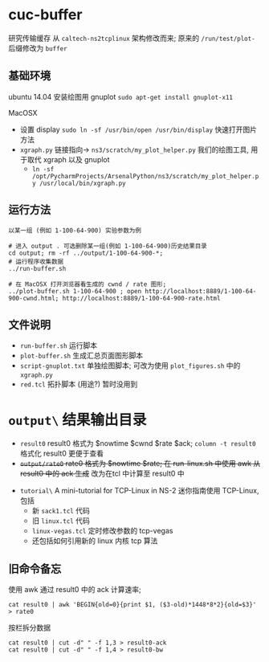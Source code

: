 # cuc-buffer 

研究传输缓存 从 `caltech-ns2tcplinux` 架构修改而来; 原来的 `/run/test/plot-` 后缀修改为 `buffer`

## 基础环境

ubuntu 14.04 安装绘图用 gnuplot `sudo apt-get install gnuplot-x11`

MacOSX
* 设置 display `sudo ln -sf /usr/bin/open /usr/bin/display` 快速打开图片方法
* `xgraph.py` 链接指向-> `ns3/scratch/my_plot_helper.py` 我们的绘图工具, 用于取代 xgraph 以及 gnuplot
  - `ln -sf /opt/PycharmProjects/ArsenalPython/ns3/scratch/my_plot_helper.py /usr/local/bin/xgraph.py `

## 运行方法

```
以某一组 (例如 1-100-64-900) 实验参数为例

# 进入 output . 可选删除某一组(例如 1-100-64-900)历史结果目录
cd output; rm -rf ../output/1-100-64-900-*;
# 运行程序收集数据
../run-buffer.sh

# 在 MacOSX 打开浏览器看生成的 cwnd / rate 图形;
../plot-buffer.sh 1-100-64-900 ; open http://localhost:8889/1-100-64-900-cwnd.html; http://localhost:8889/1-100-64-900-rate.html
```  

## 文件说明

* `run-buffer.sh` 运行脚本 
* `plot-buffer.sh` 生成汇总页面图形脚本 
* `script-gnuplot.txt` 单独绘图脚本; 可改为使用 `plot_figures.sh` 中的 `xgraph.py`
* `red.tcl` 拓扑脚本 (用途?) 暂时没用到
# `output\` 结果输出目录
  - `result0` result0 格式为 $nowtime $cwnd $rate $ack; `column -t result0` 格式化 result0 更便于查看 
  - ~~`output/rate0` rate0 格式为 $nowtime $rate; 在 run-linux.sh 中使用 awk 从 result0 中的 ack 生成~~ 改为在tcl 中计算至 result0 中

* `tutorial\` A mini-tutorial for TCP-Linux in NS-2 迷你指南使用 TCP-Linux, 包括
    - 新 `sack1.tcl` 代码
    - 旧 `linux.tcl` 代码
    - `linux-vegas.tcl` 定时修改参数的 tcp-vegas
    - 还包括如何引用新的 linux 内核 tcp 算法
    
    
## 旧命令备忘
使用 awk 通过 result0 中的 ack 计算速率; 
```
cat result0 | awk 'BEGIN{old=0}{print $1, ($3-old)*1448*8*2}{old=$3}' > rate0
```



按栏拆分数据
```
cat result0 | cut -d" " -f 1,3 > result0-ack
cat result0 | cut -d" " -f 1,4 > result0-bw
```
